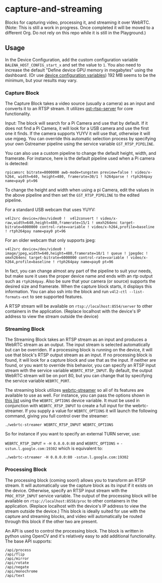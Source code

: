 # capture-and-streaming
Blocks for capturing video, processing it, and streaming it over WebRTC. (Note: This is still a work in progress. Once completed it will be moved to a different Org. Do not rely on this repo while it is still in the Playground.)

## Usage
In the Device Configuration, add the custom configuration variable `BALENA_HOST_CONFIG_start_x` and set the value to `1`. You also need to increase the default "Define device GPU memory in megabytes" using the dashboard. (Or use [device configuration variables](https://www.balena.io/docs/reference/OS/advanced/)) 192 MB seems to be the minimum, but your results may vary.

### Capture Block

The Capture Block takes a video source (usually a camera) as an input and converts it to an RTSP stream. It utilizes [gst-rtsp-server](https://github.com/GStreamer/gst-rtsp-server) for core functionality.

Input: The block will search for a Pi Camera and use that by default. If it does not find a Pi Camera, it will look for a USB camera and use the first one it finds. If the camera supports YUYV it will use that, otherwise it will use mjpeg. You can override this automatic selection process by specifying your own Gstreamer pipeline using the service variable `GST_RTSP_PIPELINE`. 

You can also use a custom pipeline to change the default height, width, and framerate. For instance, here is the default pipeline used when a Pi camera is detected:

`rpicamsrc bitrate=8000000 awb-mode=tungsten preview=false ! video/x-h264, width=640, height=480, framerate=30/1 ! h264parse ! rtph264pay name=pay0 pt=96`

To change the height and width when using a pi Camera, edit the values in the above pipeline and then set the `GST_RTSP_PIPELINE` to the edited pipeline.

For a standard USB webcam that uses YUYV:

`v4l2src device=/dev/video0 !  v4l2convert ! video/x-raw,width=640,height=480,framerate=15/1 ! omxh264enc target-bitrate=6000000 control-rate=variable ! video/x-h264,profile=baseline ! rtph264pay name=pay0 pt=96`

For an older webcam that only supports jpeg:

`v4l2src device=/dev/video0 ! image/jpeg,width=640,height=480,framerate=10/1 ! queue ! jpegdec ! omxh264enc target-bitrate=6000000 control-rate=variable ! video/x-h264,profile=baseline ! rtph264pay name=pay0 pt=96`

In fact, you can change almost any part of the pipeline to suit your needs, but make sure it uses the proper device name and ends with an rtp output such as `rtph264pay`. Also be sure that your camera (or source) supports the desired size and framerate. When the capture block starts, it displays this information. You can also ssh into the block and run `v4l2-ctl --list-formats-ext` to see supported features.

A RTSP stream will be available on `rtsp://localhost:8554/server` to other containers in the application. (Replace localhost with the device's IP address to view the stream outside the device)

### Streaming Block

The Streaming Block takes an RTSP stream as an input and produces a WebRTC stream as an output. The input stream is selected automatically but can be overriden. If a processing block is running on the device, it will use that block's RTSP output stream as an input. If no processing block is found, it will look for a capture block and use that as the input. If neither are found, or you want to override this behavior, you can specify an RTSP input stream with the service variable `WEBRTC_RTSP_INPUT`. By default, the output WebRTC stream will be on port 80, but you can change that by specifying the service variable `WEBRTC_PORT`.

The streaming block utilizes [webrtc-streamer](https://github.com/mpromonet/webrtc-streamer) so all of its features are available to use as well. For instance, you can pass the options shown in [this list](https://github.com/mpromonet/webrtc-streamer#usage) using the `WEBRTC_OPTIONS` device variable. It must be used in conjunction with `WEBRTC_RTSP_INPUT` to create a full input for the webrtc-streamer. If you supply a value for `WEBRTC_OPTIONS` it will launch the following command, giving you full control over the streamer:
```
./webrtc-streamer WEBRTC_RTSP_INPUT WEBRTC_OPTIONS
```

So for instance if you want to specify an external TURN server, use:

`WEBRTC_RTSP_INPUT` = `-H 0.0.0.0:80` and `WEBRTC_OPTIONS` = `-sstun.l.google.com:19302` which is equivalent to:

```
./webrtc-streamer -H 0.0.0.0:80 -sstun.l.google.com:19302
```


### Processing Block
The processing block (coming soon!) allows you to transform an RTSP stream. It will automatically use the capture block as its input if it exists on the device. Otherwise, specify an RTSP input stream with the `PROC_RTSP_INPUT` service variable. The output of the processing block will be available on `rtsp://localhost:8558/proc` to other containers in the application. (Replace localhost with the device's IP address to view the stream outside the device.) This block is ideally suited for use with the capture and streaming blocks, and video will automatically be routed through this block if the other two are present.

An API is used to control the processing block. The block is written in python using OpenCV and it's relatively easy to add additional functionality. The base API supports:
```
/api/process
/api/flip
/api/mirror
/api/rotate
/api/negate
/api/monochrome
/api/text
```

